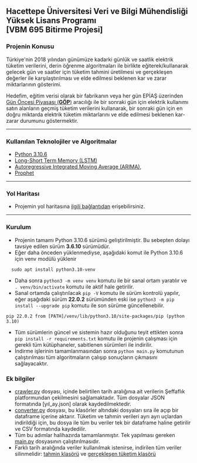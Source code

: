 ## Hacettepe Üniversitesi Veri ve Bilgi Mühendisliği Yüksek Lisans Programı <br /> [VBM 695 Bitirme Projesi]

### Projenin Konusu
  Türkiye'nin 2018 yılından günümüze kadarki günlük ve saatlik elektrik tüketim verilerini, derin öğrenme algoritmaları ile birlikte eğiterek/kullanarak gelecek gün ve saatler için tüketim tahmini üretilmesi ve gerçekleşen değerler ile karşılaştırılması ve elde edilmesi beklenen kar ve zarar miktarlarının gösterimi.
  
  Hedefim, eğitim verisi olarak bir fabrikanın veya her gün EPİAŞ üzerinden [Gün Öncesi Piyasası (**GÖP**)](https://seffaflik.epias.com.tr/transparency/piyasalar/gop/ptf.xhtml) aracılığı ile bir sonraki gün için elektrik kullanımı satın alanların geçmiş tüketim verilerini kullanarak, bir sonraki gün için en doğru miktarda elektrik tüketim miktarlarını ve elde edilmesi beklenen kar-zarar durumunu göstermektir.
 
 --- 
### Kullanılan Teknolojiler ve Algoritmalar
* [Python 3.10.6](https://www.python.org/doc/)
* [Long-Short Term Memory (LSTM)](https://colah.github.io/posts/2015-08-Understanding-LSTMs/)
* [Autoregressive Integrated Moving Average (ARIMA)](https://en.wikipedia.org/wiki/Autoregressive_integrated_moving_average),
* [Prophet](https://facebook.github.io/prophet/)

---
### Yol Haritası
* Projemin yol haritasına [ilgili bağlantıdan](https://github.com/ozankoyuk/VBM695/blob/main/Ozan%20K%C3%B6y%C3%BCk%20Yol%20Haritas%C4%B1.pdf) erişebilirsiniz.

---
### Kurulum
* Projenin tamamı Python 3.10.6 sürümü geliştirilmiştir. Bu sebepten dolayı tavsiye edilen sürüm **3.6.10** sürümüdür.
* Eğer daha önceden yüklenmediyse, aşağıdaki komut ile Python 3.10.6 için venv modülü yüklenir
```
  sudo apt install python3.10-venv
```
* Daha sonra `python3 -m venv venv` komutu ile bir sanal ortam yaratılır ve `. venv/bin/activate` komutu ile aktif hale getirilir.
* Sanal ortamda çalıştırılacak `pip -V` komutu ile sürüm kontrolü yapılır, eğer aşağıdaki sürüm **22.0.2** sürümünden eski ise `python3 -m pip install --upgrade pip` komutu ile son sürüme güncellenebilir.
```
pip 22.0.2 from [PATH]/venv/lib/python3.10/site-packages/pip (python 3.10)
```
* Tüm sürümlerin güncel ve sistemin hazır olduğunu teyit ettikten sonra `pip install -r requirements.txt` komutu ile projenin çalışması için gerekli tüm kütüphaneler, sabitlenen sürümleri ile indirilir.
* İndirme işlerinin tamamlanmasından sonra `python main.py` komutunun çalıştırılması tüm algoritmaların çalışıp sonuçların çıkmasını sağlayacaktır. 

### Ek bilgiler
* [crawler.py](https://github.com/ozankoyuk/VBM695/blob/main/crawler.py) dosyası, içinde belirtilen tarih aralığınıa ait verilerin Şeffaflık platformundan çekilmesini sağlamaktadır. Tüm dosyalar JSON formatında [yıl_ay.json] olarak kaydedilmektedir.
* [converter.py](https://github.com/ozankoyuk/VBM695/blob/main/converter.py) dosyası, bu klasörler altındaki dosyaları sıra ile açıp bir dataframe içerine aktarır. Tüketim ve tahmin verileri ayrı ayrı uçlardan indirildiği için, bu dosya ile tüm bu veriler tek bir dataframe haline getirilir ve CSV formatında kaydedilir.
* Tüm bu adımlar halihazırda tamamlanmıştır. Tek yapılması gereken [main.py](https://github.com/ozankoyuk/VBM695/blob/main/main.py) dosyasının çalıştırılmasıdır.
* Farklı tarih aralığında veriler kullanılmak istenirse, indirilen tüm veriler silinmelidir: [tahmin klasörü](https://github.com/ozankoyuk/VBM695/tree/main/next_day_pred) ve [gerçekleşen tüketim klasörü](https://github.com/ozankoyuk/VBM695/tree/main/real_consumption)
